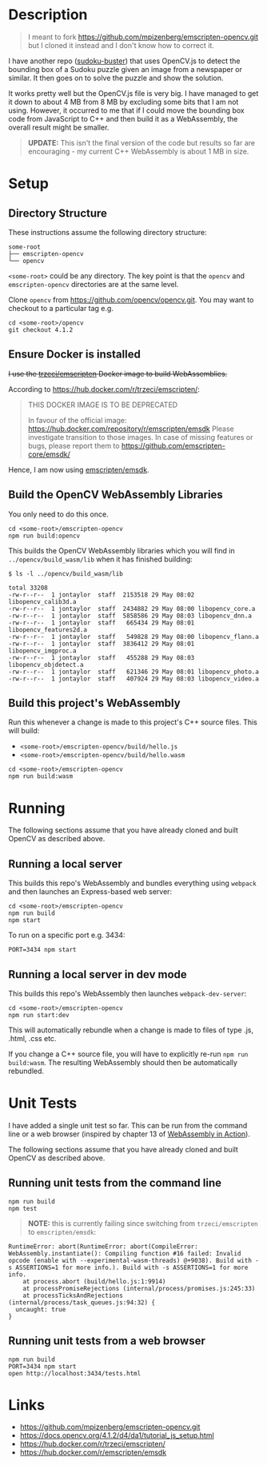 # Description

> I meant to fork https://github.com/mpizenberg/emscripten-opencv.git but I cloned it instead and I don't know how to correct it.

I have another repo ([sudoku-buster](https://github.com/taylorjg/sudoku-buster)) that uses OpenCV.js
to detect the bounding box of a Sudoku puzzle given an image from a newspaper or similar. It then
goes on to solve the puzzle and show the solution.

It works pretty well but the OpenCV.js file is very big. I have managed to get it down to about 4 MB from 8 MB by
excluding some bits that I am not using. However, it occurred to me that if I could move the bounding box code
from JavaScript to C++ and then build it as a WebAssembly, the overall result might be smaller.

> **UPDATE:** This isn't the final version of the code but results so far are encouraging - my
current C++ WebAssembly is about 1 MB in size.

# Setup

## Directory Structure

These instructions assume the following directory structure:

```
some-root
├── emscripten-opencv
└── opencv
```

`<some-root>` could be any directory.
The key point is that the `opencv` and `emscripten-opencv` directories are at the same level.

Clone `opencv` from https://github.com/opencv/opencv.git.
You may want to checkout to a particular tag e.g.

```
cd <some-root>/opencv
git checkout 4.1.2
```

## Ensure Docker is installed

~~I use the [trzeci/emscripten](https://hub.docker.com/r/trzeci/emscripten/) Docker image to build WebAssemblies.~~

According to https://hub.docker.com/r/trzeci/emscripten/:

> THIS DOCKER IMAGE IS TO BE DEPRECATED
>
> In favour of the official image: https://hub.docker.com/repository/r/emscripten/emsdk Please investigate transition to those images. In case of missing features or bugs, please report them to https://github.com/emscripten-core/emsdk/

Hence, I am now using [emscripten/emsdk](https://hub.docker.com/r/emscripten/emsdk).

## Build the OpenCV WebAssembly Libraries

You only need to do this once.

```
cd <some-root>/emscripten-opencv
npm run build:opencv
```

This builds the OpenCV WebAssembly libraries which you will find in `../opencv/build_wasm/lib`
when it has finished building:

```
$ ls -l ../opencv/build_wasm/lib

total 33208
-rw-r--r--  1 jontaylor  staff  2153518 29 May 08:02 libopencv_calib3d.a
-rw-r--r--  1 jontaylor  staff  2434882 29 May 08:00 libopencv_core.a
-rw-r--r--  1 jontaylor  staff  5858586 29 May 08:03 libopencv_dnn.a
-rw-r--r--  1 jontaylor  staff   665434 29 May 08:01 libopencv_features2d.a
-rw-r--r--  1 jontaylor  staff   549828 29 May 08:00 libopencv_flann.a
-rw-r--r--  1 jontaylor  staff  3836412 29 May 08:01 libopencv_imgproc.a
-rw-r--r--  1 jontaylor  staff   455288 29 May 08:03 libopencv_objdetect.a
-rw-r--r--  1 jontaylor  staff   621346 29 May 08:01 libopencv_photo.a
-rw-r--r--  1 jontaylor  staff   407924 29 May 08:03 libopencv_video.a
```

## Build this project's WebAssembly

Run this whenever a change is made to this project's C++ source files.
This will build:

* `<some-root>/emscripten-opencv/build/hello.js`
* `<some-root>/emscripten-opencv/build/hello.wasm`

```
cd <some-root>/emscripten-opencv
npm run build:wasm
```

# Running

The following sections assume that you have already cloned and built OpenCV as described above.

## Running a local server

This builds this repo's WebAssembly and bundles everything using `webpack` and then launches
an Express-based web server:

```
cd <some-root>/emscripten-opencv
npm run build
npm start
```

To run on a specific port e.g. 3434:

```
PORT=3434 npm start
```

## Running a local server in dev mode

This builds this repo's WebAssembly then launches `webpack-dev-server`:

```
cd <some-root>/emscripten-opencv
npm run start:dev
```

This will automatically rebundle when a change is made to files of type .js, .html, .css etc.

If you change a C++ source file, you will have to explicitly re-run `npm run build:wasm`.
The resulting WebAssembly should then be automatically rebundled.

# Unit Tests

I have added a single unit test so far. This can be run from the command line or a web browser
(inspired by chapter 13 of [WebAssembly in Action](https://www.manning.com/books/webassembly-in-action)).

The following sections assume that you have already cloned and built OpenCV as described above.

## Running unit tests from the command line

```
npm run build
npm test
```

> **NOTE:** this is currently failing since switching from `trzeci/emscripten` to `emscripten/emsdk`:

```
RuntimeError: abort(RuntimeError: abort(CompileError: WebAssembly.instantiate(): Compiling function #16 failed: Invalid opcode (enable with --experimental-wasm-threads) @+9038). Build with -s ASSERTIONS=1 for more info.). Build with -s ASSERTIONS=1 for more info.
    at process.abort (build/hello.js:1:9914)
    at processPromiseRejections (internal/process/promises.js:245:33)
    at processTicksAndRejections (internal/process/task_queues.js:94:32) {
  uncaught: true
}
```

## Running unit tests from a web browser

```
npm run build
PORT=3434 npm start
open http://localhost:3434/tests.html
```

# Links

* https://github.com/mpizenberg/emscripten-opencv.git
* https://docs.opencv.org/4.1.2/d4/da1/tutorial_js_setup.html
* https://hub.docker.com/r/trzeci/emscripten/
* https://hub.docker.com/r/emscripten/emsdk
